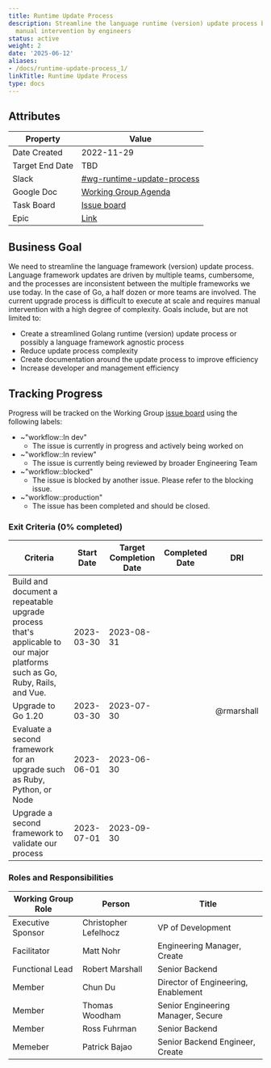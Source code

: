```yaml
---
title: Runtime Update Process
description: Streamline the language runtime (version) update process by reducing
  manual intervention by engineers
status: active
weight: 2
date: '2025-06-12'
aliases:
- /docs/runtime-update-process_1/
linkTitle: Runtime Update Process
type: docs
---
```


## Attributes

| Property        | Value                                                                                                         |
|-----------------|---------------------------------------------------------------------------------------------------------------|
| Date Created    | 2022-11-29                                                                                                    |
| Target End Date | TBD                                                                                                           |
| Slack           | [#wg-runtime-update-process](https://gitlab.slack.com/archives/C045H9HDV7T)                                   |
| Google Doc      | [Working Group Agenda](https://docs.google.com/document/d/11HRehnkZqXhFMyM_nrftRS1LNuHqPo8S8wcZpPOry9g/edit#) |
| Task Board      | [Issue board](https://gitlab.com/groups/gitlab-org/-/boards/5467616)                                          |
| Epic            | [Link](https://gitlab.com/groups/gitlab-org/-/epics/10154)                                                     |

## Business Goal

We need to streamline the language framework (version) update process. Language framework updates are driven by multiple teams, cumbersome, and the processes are inconsistent between the multiple frameworks we use today. In the case of Go, a half dozen or more teams are involved. The current upgrade process is difficult to execute at scale and requires manual intervention with a high degree of complexity. Goals include, but are not limited to:

- Create a streamlined Golang runtime (version) update process or possibly a language framework agnostic process
- Reduce update process complexity
- Create documentation around the update process to improve efficiency
- Increase developer and management efficiency

## Tracking Progress

Progress will be tracked on the Working Group [issue board](https://gitlab.com/groups/gitlab-org/-/boards/5467616) using the following labels:

- ~"workflow::In dev"
  - The issue is currently in progress and actively being worked on
- ~"workflow::In review"
  - The issue is currently being reviewed by broader Engineering Team
- ~"workflow::blocked"
  - The issue is blocked by another issue.  Please refer to the blocking issue.
- ~"workflow::production"
  - The issue has been completed and should be closed.

### Exit Criteria (0% completed)

| Criteria | Start Date | Target Completion Date | Completed Date | DRI |
|----------|------------|------------------------|----------------|-----|
| Build and document a repeatable upgrade process that's applicable to our major platforms such as Go, Ruby, Rails, and Vue. | 2023-03-30 | 2023-08-31 | | |
| Upgrade to Go 1.20 | 2023-03-30 | 2023-07-30 | | @rmarshall |
| Evaluate a second framework for an upgrade such as Ruby, Python, or Node | 2023-06-01 | 2023-06-30 | | |
| Upgrade a second framework to validate our process | 2023-07-01 | 2023-09-30 | | |

### Roles and Responsibilities

| Working Group Role | Person                | Title                                   |
|--------------------|-----------------------|-----------------------------------------|
| Executive Sponsor  | Christopher Lefelhocz | VP of Development                       |
| Facilitator        | Matt Nohr             | Engineering Manager, Create             |
| Functional Lead    | Robert Marshall       | Senior Backend                          |
| Member             | Chun Du               | Director of Engineering, Enablement     |
| Member             | Thomas Woodham        | Senior Engineering Manager, Secure      |
| Member             | Ross Fuhrman          | Senior Backend                          |
| Memeber            | Patrick Bajao         | Senior Backend Engineer, Create         |
